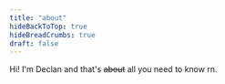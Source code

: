 ```yaml
---
title: "about"
hideBackToTop: true
hideBreadCrumbs: true
draft: false
---
```


Hi! I'm Declan and that's ~~about~~ all you need to know rn.


